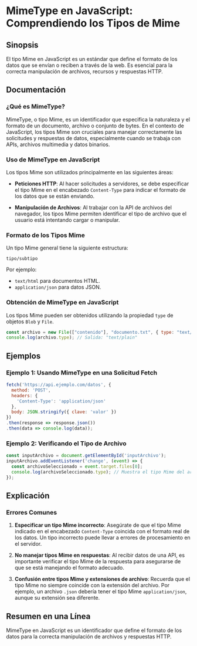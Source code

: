 <!--
Meta Description: # MimeType en JavaScript: Comprendiendo los Tipos de Mime ## Sinopsis El tipo Mime en JavaScript es un estándar que define el formato de los datos que...
Meta Keywords: mime, tipo, los, javascript, que
-->

# MimeType en JavaScript: Comprendiendo los Tipos de Mime

## Sinopsis
El tipo Mime en JavaScript es un estándar que define el formato de los datos que se envían o reciben a través de la web. Es esencial para la correcta manipulación de archivos, recursos y respuestas HTTP.

## Documentación

### ¿Qué es MimeType?
MimeType, o tipo Mime, es un identificador que especifica la naturaleza y el formato de un documento, archivo o conjunto de bytes. En el contexto de JavaScript, los tipos Mime son cruciales para manejar correctamente las solicitudes y respuestas de datos, especialmente cuando se trabaja con APIs, archivos multimedia y datos binarios.

### Uso de MimeType en JavaScript
Los tipos Mime son utilizados principalmente en las siguientes áreas:

- **Peticiones HTTP**: Al hacer solicitudes a servidores, se debe especificar el tipo Mime en el encabezado `Content-Type` para indicar el formato de los datos que se están enviando.
  
- **Manipulación de Archivos**: Al trabajar con la API de archivos del navegador, los tipos Mime permiten identificar el tipo de archivo que el usuario está intentando cargar o manipular.

### Formato de los Tipos Mime
Un tipo Mime general tiene la siguiente estructura:
```
tipo/subtipo
```
Por ejemplo:
- `text/html` para documentos HTML.
- `application/json` para datos JSON.

### Obtención de MimeType en JavaScript
Los tipos Mime pueden ser obtenidos utilizando la propiedad `type` de objetos `Blob` y `File`. 

```javascript
const archivo = new File(["contenido"], "documento.txt", { type: "text/plain" });
console.log(archivo.type); // Salida: "text/plain"
```

## Ejemplos

### Ejemplo 1: Usando MimeType en una Solicitud Fetch
```javascript
fetch('https://api.ejemplo.com/datos', {
  method: 'POST',
  headers: {
    'Content-Type': 'application/json'
  },
  body: JSON.stringify({ clave: 'valor' })
})
.then(response => response.json())
.then(data => console.log(data));
```

### Ejemplo 2: Verificando el Tipo de Archivo
```javascript
const inputArchivo = document.getElementById('inputArchivo');
inputArchivo.addEventListener('change', (event) => {
  const archivoSeleccionado = event.target.files[0];
  console.log(archivoSeleccionado.type); // Muestra el tipo Mime del archivo
});
```

## Explicación

### Errores Comunes
1. **Especificar un tipo Mime incorrecto**: Asegúrate de que el tipo Mime indicado en el encabezado `Content-Type` coincida con el formato real de los datos. Un tipo incorrecto puede llevar a errores de procesamiento en el servidor.

2. **No manejar tipos Mime en respuestas**: Al recibir datos de una API, es importante verificar el tipo Mime de la respuesta para asegurarse de que se está manejando el formato adecuado.

3. **Confusión entre tipos Mime y extensiones de archivo**: Recuerda que el tipo Mime no siempre coincide con la extensión del archivo. Por ejemplo, un archivo `.json` debería tener el tipo Mime `application/json`, aunque su extensión sea diferente.

## Resumen en una Línea
MimeType en JavaScript es un identificador que define el formato de los datos para la correcta manipulación de archivos y respuestas HTTP.